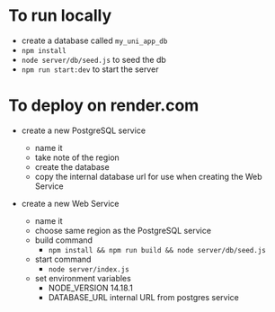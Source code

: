 # To run locally
- create a database called `my_uni_app_db`
- `npm install`
- `node server/db/seed.js` to seed the db
- `npm run start:dev` to start the server

# To deploy on render.com
- create a new PostgreSQL service
  - name it
  - take note of the region
  - create the database
  - copy the internal database url for use when creating the Web Service

- create a new Web Service
  - name it
  - choose same region as the PostgreSQL service
  - build command
    - `npm install && npm run build && node server/db/seed.js`
  - start command
    - `node server/index.js`
  - set environment variables
    - NODE_VERSION 14.18.1
    - DATABASE_URL internal URL from postgres service

